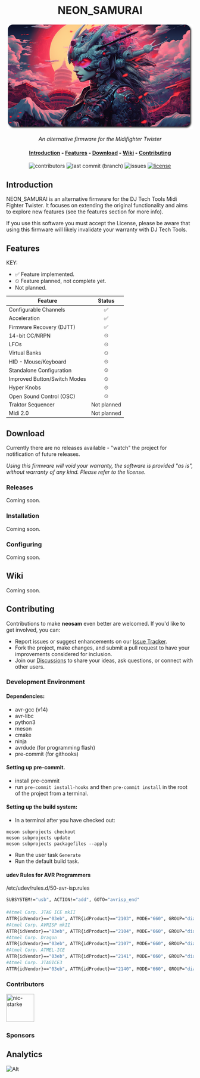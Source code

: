 <div align="center">
  <h1>NEON_SAMURAI</h1>

  <img src="./logo.png" alt="NEON_SAMURAI" style="max-width: 500px; max-height: 200;">

<i>An alternative firmware for the Midifighter Twister</i>

  <h4 align="center">
    <a href="#introduction">Introduction</a> -
    <a href="#features">Features</a> -
    <a href="#download">Download</a> -
    <a href="#wiki">Wiki</a> -
    <a href="#contributing">Contributing</a>
  </h4>

  <p>
    <img alt="contributors" src="https://img.shields.io/github/contributors/nic-starke/neon_samurai">
    <img alt="last commit (branch)" src="https://img.shields.io/github/last-commit/nic-starke/neon_samurai/main">
    <img alt="issues" src="https://img.shields.io/github/issues/nic-starke/neon_samurai">
    <a href="https://github.com/nic-starke/neon_samurai/blob/main/.github/LICENSE"> <img alt="license" src="https://img.shields.io/github/license/nic-starke/neon_samurai"> </a>
  </p>

</div>

## Introduction

NEON_SAMURAI is an alternative firmware for the DJ Tech Tools Midi Fighter Twister. It focuses on extending the original functionality and aims to explore new features (see the features section for more info).

If you use this software you must accept the License, please be aware that using this firmware will likely invalidate your warranty with DJ Tech Tools.

## Features

KEY:

- ✅ Feature implemented.
- ⏲ Feature planned, not complete yet.
- Not planned.

| Feature                      |   Status    |
| ---------------------------- | :---------: |
| Configurable Channels        |     ✅      |
| Acceleration                 |     ✅      |
| Firmware Recovery (DJTT)     |     ✅      |
| 14-bit CC/NRPN               |      ⏲      |
| LFOs                         |      ⏲      |
| Virtual Banks                |      ⏲      |
| HID - Mouse/Keyboard         |      ⏲      |
| Standalone Configuration     |      ⏲      |
| Improved Button/Switch Modes |      ⏲      |
| Hyper Knobs                  |      ⏲      |
| Open Sound Control (OSC)     |      ⏲      |
| Traktor Sequencer            | Not planned |
| Midi 2.0                     | Not planned |

## Download

Currently there are no releases available - "watch" the project for notification of future releases.

<i> Using this firmware will void your warranty, the software is provided "as is", without warranty of any kind. Please refer to the license.</i>

### Releases

Coming soon.

### Installation

Coming soon.

### Configuring

Coming soon.

## Wiki

Coming soon.

## Contributing

Contributions to make **neosam** even better are welcomed. If you'd like to get involved, you can:

- Report issues or suggest enhancements on our [Issue Tracker](https://github.com/nic-starke/neon_samurai/issues).
- Fork the project, make changes, and submit a pull request to have your improvements considered for inclusion.
- Join our [Discussions](https://github.com/nic-starke/neon_samurai/discussions) to share your ideas, ask questions, or connect with other users.

### Development Environment

#### Dependencies:

- avr-gcc (v14)
- avr-libc
- python3
- meson
- cmake
- ninja
- avrdude (for programming flash)
- pre-commit (for githooks)

#### Setting up pre-commit.

- install pre-commit
- run `pre-commit install-hooks` and then `pre-commit install` in the root of the project from a terminal.

#### Setting up the build system:

- In a terminal after you have checked out:

```shell
meson subprojects checkout
meson subprojects update
meson subprojects packagefiles --apply
```

- Run the user task `Generate`
- Run the default build task.

#### udev Rules for AVR Programmers

/etc/udev/rules.d/50-avr-isp.rules

```bash
SUBSYSTEM!="usb", ACTION!="add", GOTO="avrisp_end"

#Atmel Corp. JTAG ICE mkII
ATTR{idVendor}=="03eb", ATTR{idProduct}=="2103", MODE="660", GROUP="dialout"
#Atmel Corp. AVRISP mkII
ATTR{idVendor}=="03eb", ATTR{idProduct}=="2104", MODE="660", GROUP="dialout"
#Atmel Corp. Dragon
ATTR{idVendor}=="03eb", ATTR{idProduct}=="2107", MODE="660", GROUP="dialout"
#Atmel Corp. ATMEL-ICE
ATTR{idVendor}=="03eb", ATTR{idProduct}=="2141", MODE="660", GROUP="dialout"
#Atmel Corp. JTAGICE3
ATTR{idVendor}=="03eb", ATTR{idProduct}=="2140", MODE="660", GROUP="dialout"
```

### Contributors

<a href="https://github.com/nic-starke"><img src="https://avatars.githubusercontent.com/u/10380155?v=4" title="nic-starke" width="75" height="75"></a>

### Sponsors

## Analytics

![Alt](https://repobeats.axiom.co/api/embed/349b4dffd3819c8746b8d91e4de04beaabb05ebe.svg "Repobeats analytics image")
